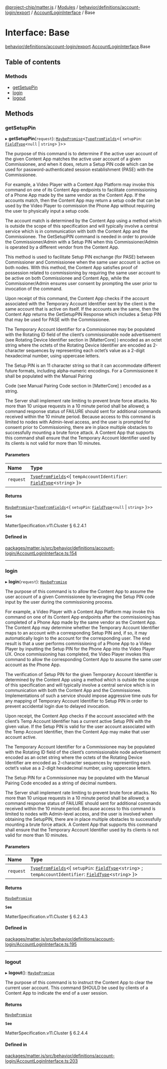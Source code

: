 [@project-chip/matter.js](../README.md) / [Modules](../modules.md) / [behavior/definitions/account-login/export](../modules/behavior_definitions_account_login_export.md) / [AccountLoginInterface](../modules/behavior_definitions_account_login_export.AccountLoginInterface.md) / Base

# Interface: Base

[behavior/definitions/account-login/export](../modules/behavior_definitions_account_login_export.md).[AccountLoginInterface](../modules/behavior_definitions_account_login_export.AccountLoginInterface.md).Base

## Table of contents

### Methods

- [getSetupPin](behavior_definitions_account_login_export.AccountLoginInterface.Base.md#getsetuppin)
- [login](behavior_definitions_account_login_export.AccountLoginInterface.Base.md#login)
- [logout](behavior_definitions_account_login_export.AccountLoginInterface.Base.md#logout)

## Methods

### getSetupPin

▸ **getSetupPin**(`request`): [`MaybePromise`](../modules/util_export.md#maybepromise)\<[`TypeFromFields`](../modules/tlv_export.md#typefromfields)\<\{ `setupPin`: [`FieldType`](tlv_export.FieldType.md)\<``null`` \| `string`\>  }\>\>

The purpose of this command is to determine if the active user account of the given Content App matches the
active user account of a given Commissionee, and when it does, return a Setup PIN code which can be used for
password-authenticated session establishment (PASE) with the Commissionee.

For example, a Video Player with a Content App Platform may invoke this command on one of its Content App
endpoints to facilitate commissioning of a Phone App made by the same vendor as the Content App. If the
accounts match, then the Content App may return a setup code that can be used by the Video Player to
commission the Phone App without requiring the user to physically input a setup code.

The account match is determined by the Content App using a method which is outside the scope of this
specification and will typically involve a central service which is in communication with both the Content
App and the Commissionee. The GetSetupPIN command is needed in order to provide the Commissioner/Admin with
a Setup PIN when this Commissioner/Admin is operated by a different vendor from the Content App.

This method is used to facilitate Setup PIN exchange (for PASE) between Commissioner and Commissionee when
the same user account is active on both nodes. With this method, the Content App satisfies proof of
possession related to commissioning by requiring the same user account to be active on both Commissionee and
Content App, while the Commissioner/Admin ensures user consent by prompting the user prior to invocation of
the command.

Upon receipt of this command, the Content App checks if the account associated with the Temporary Account
Identifier sent by the client is the same account that is active on itself. If the accounts are the same,
then the Content App returns the GetSetupPIN Response which includes a Setup PIN that may be used for PASE
with the Commissionee.

The Temporary Account Identifier for a Commissionee may be populated with the Rotating ID field of the
client’s commissionable node advertisement (see Rotating Device Identifier section in [MatterCore] ) encoded
as an octet string where the octets of the Rotating Device Identifier are encoded as 2-character sequences
by representing each octet’s value as a 2-digit hexadecimal number, using uppercase letters.

The Setup PIN is an 11 character string so that it can accommodate different future formats, including
alpha-numeric encodings. For a Commissionee it shall be populated with the Manual Pairing

Code (see Manual Pairing Code section in [MatterCore] ) encoded as a string.

The Server shall implement rate limiting to prevent brute force attacks. No more than 10 unique requests in
a 10 minute period shall be allowed; a command response status of FAILURE should sent for additional
commands received within the 10 minute period. Because access to this command is limited to nodes with
Admin-level access, and the user is prompted for consent prior to Commissioning, there are in place multiple
obstacles to successfully mounting a brute force attack. A Content App that supports this command shall
ensure that the Temporary Account Identifier used by its clients is not valid for more than 10 minutes.

#### Parameters

| Name | Type |
| :------ | :------ |
| `request` | [`TypeFromFields`](../modules/tlv_export.md#typefromfields)\<\{ `tempAccountIdentifier`: [`FieldType`](tlv_export.FieldType.md)\<`string`\>  }\> |

#### Returns

[`MaybePromise`](../modules/util_export.md#maybepromise)\<[`TypeFromFields`](../modules/tlv_export.md#typefromfields)\<\{ `setupPin`: [`FieldType`](tlv_export.FieldType.md)\<``null`` \| `string`\>  }\>\>

**`See`**

MatterSpecification.v11.Cluster § 6.2.4.1

#### Defined in

[packages/matter.js/src/behavior/definitions/account-login/AccountLoginInterface.ts:154](https://github.com/project-chip/matter.js/blob/558e12c94a201592c28c7bc0743705360b3e5ca6/packages/matter.js/src/behavior/definitions/account-login/AccountLoginInterface.ts#L154)

___

### login

▸ **login**(`request`): [`MaybePromise`](../modules/util_export.md#maybepromise)

The purpose of this command is to allow the Content App to assume the user account of a given Commissionee
by leveraging the Setup PIN code input by the user during the commissioning process.

For example, a Video Player with a Content App Platform may invoke this command on one of its Content App
endpoints after the commissioning has completed of a Phone App made by the same vendor as the Content App.
The Content App may determine whether the Temporary Account Identifier maps to an account with a
corresponding Setup PIN and, if so, it may automatically login to the account for the corresponding user.
The end result is that a user performs commissioning of a Phone App to a Video Player by inputting the Setup
PIN for the Phone App into the Video Player UX. Once commissioning has completed, the Video Player invokes
this command to allow the corresponding Content App to assume the same user account as the Phone App.

The verification of Setup PIN for the given Temporary Account Identifier is determined by the Content App
using a method which is outside the scope of this specification and will typically involve a central service
which is in communication with both the Content App and the Commissionee. Implementations of such a service
should impose aggressive time outs for any mapping of Temporary Account Identifier to Setup PIN in order to
prevent accidental login due to delayed invocation.

Upon receipt, the Content App checks if the account associated with the client’s Temp Account Identifier has
a current active Setup PIN with the given value. If the Setup PIN is valid for the user account associated
with the Temp Account Identifier, then the Content App may make that user account active.

The Temporary Account Identifier for a Commissionee may be populated with the Rotating ID field of the
client’s commissionable node advertisement encoded as an octet string where the octets of the Rotating
Device Identifier are encoded as 2-character sequences by representing each octet’s value as a 2-digit
hexadecimal number, using uppercase letters.

The Setup PIN for a Commissionee may be populated with the Manual Pairing Code encoded as a string of
decimal numbers.

The Server shall implement rate limiting to prevent brute force attacks. No more than 10 unique requests in
a 10 minute period shall be allowed; a command response status of FAILURE should sent for additional
commands received within the 10 minute period. Because access to this command is limited to nodes with
Admin-level access, and the user is involved when obtaining the SetupPIN, there are in place multiple
obstacles to successfully mounting a brute force attack. A Content App that supports this command shall
ensure that the Temporary Account Identifier used by its clients is not valid for more than 10 minutes.

#### Parameters

| Name | Type |
| :------ | :------ |
| `request` | [`TypeFromFields`](../modules/tlv_export.md#typefromfields)\<\{ `setupPin`: [`FieldType`](tlv_export.FieldType.md)\<`string`\> ; `tempAccountIdentifier`: [`FieldType`](tlv_export.FieldType.md)\<`string`\>  }\> |

#### Returns

[`MaybePromise`](../modules/util_export.md#maybepromise)

**`See`**

MatterSpecification.v11.Cluster § 6.2.4.3

#### Defined in

[packages/matter.js/src/behavior/definitions/account-login/AccountLoginInterface.ts:195](https://github.com/project-chip/matter.js/blob/558e12c94a201592c28c7bc0743705360b3e5ca6/packages/matter.js/src/behavior/definitions/account-login/AccountLoginInterface.ts#L195)

___

### logout

▸ **logout**(): [`MaybePromise`](../modules/util_export.md#maybepromise)

The purpose of this command is to instruct the Content App to clear the current user account. This command
SHOULD be used by clients of a Content App to indicate the end of a user session.

#### Returns

[`MaybePromise`](../modules/util_export.md#maybepromise)

**`See`**

MatterSpecification.v11.Cluster § 6.2.4.4

#### Defined in

[packages/matter.js/src/behavior/definitions/account-login/AccountLoginInterface.ts:203](https://github.com/project-chip/matter.js/blob/558e12c94a201592c28c7bc0743705360b3e5ca6/packages/matter.js/src/behavior/definitions/account-login/AccountLoginInterface.ts#L203)
